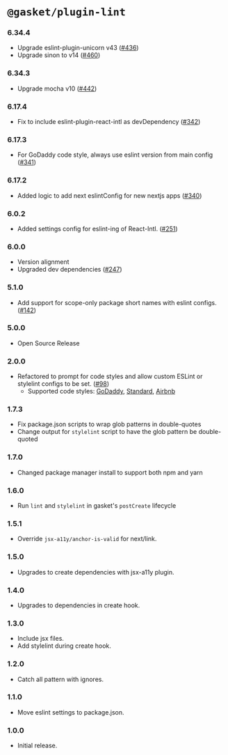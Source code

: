 # `@gasket/plugin-lint`

### 6.34.4

- Upgrade eslint-plugin-unicorn v43 ([#436])
- Upgrade sinon to v14 ([#460])

### 6.34.3

- Upgrade mocha v10 ([#442])

### 6.17.4

- Fix to include eslint-plugin-react-intl as devDependency ([#342])

### 6.17.3

- For GoDaddy code style, always use eslint version from main config ([#341])

### 6.17.2

- Added logic to add next eslintConfig for new nextjs apps ([#340])

### 6.0.2

- Added settings config for eslint-ing of React-Intl. ([#251])

### 6.0.0

- Version alignment
- Upgraded dev dependencies ([#247])

### 5.1.0

- Add support for scope-only package short names with eslint configs. ([#142])

### 5.0.0

- Open Source Release

### 2.0.0

- Refactored to prompt for code styles and allow custom ESLint or stylelint configs to be set. ([#98])
  - Supported code styles: [GoDaddy], [Standard], [Airbnb]

### 1.7.3

- Fix package.json scripts to wrap glob patterns in double-quotes
- Change output for `stylelint` script to have the glob pattern be double-quoted

### 1.7.0

- Changed package manager install to support both npm and yarn

### 1.6.0

- Run `lint` and `stylelint` in gasket's `postCreate` lifecycle

### 1.5.1

- Override `jsx-a11y/anchor-is-valid` for next/link.

### 1.5.0

- Upgrades to create dependencies with jsx-a11y plugin.

### 1.4.0

- Upgrades to dependencies in create hook.

### 1.3.0

- Include jsx files.
- Add stylelint during create hook.

### 1.2.0

- Catch all pattern with ignores.

### 1.1.0

- Move eslint settings to package.json.

### 1.0.0

- Initial release.


[GoDaddy]: README.md#godaddy
[Standard]: README.md#standard
[Airbnb]: README.md#airbnb

[#98]: https://github.com/godaddy/gasket/pull/98
[#142]: https://github.com/godaddy/gasket/pull/142
[#247]: https://github.com/godaddy/gasket/pull/247
[#251]: https://github.com/godaddy/gasket/pull/251
[#340]: https://github.com/godaddy/gasket/pull/340
[#341]: https://github.com/godaddy/gasket/pull/341
[#342]: https://github.com/godaddy/gasket/pull/342
[#436]: https://github.com/godaddy/gasket/pull/436
[#442]: https://github.com/godaddy/gasket/pull/442
[#460]: https://github.com/godaddy/gasket/pull/460
